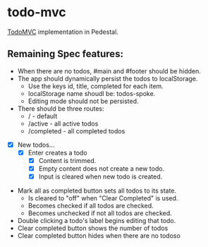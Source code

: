 # todo-mvc

[TodoMVC](https://github.com/addyosmani/todomvc) implementation in Pedestal.

## Remaining Spec features:

* When there are no todos, #main and #footer should be hidden.
* The app should dynamically persist the todos to localStorage.
    * Use the keys id, title, completed for each item.
    * localStorage name shoudl be: todos-spoke.
    * Editing mode should not be persisted.
* There should be three routes:
    * / - default
    * /active - all active todos
    * /completed - all completed todos
* [X] New todos...
    * [X] Enter creates a todo
        * [X] Content is trimmed.
        * [X] Empty content does not create a new todo.
        * [X] Input is cleared when new todo is created.
* Mark all as completed button sets all todos to its state.
    * Is cleared to "off" when "Clear Completed" is used.
    * Becomes checked if all todos are checked.
    * Becomes unchecked if not all todos are checked.
* Double clicking a todo's label begins editing that todo.
* Clear completed button shows the number of todos
* Clear completed button hides when there are no todoso
